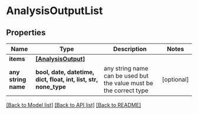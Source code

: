 # AnalysisOutputList


## Properties
Name | Type | Description | Notes
------------ | ------------- | ------------- | -------------
**items** | [**[AnalysisOutput]**](AnalysisOutput.md) |  | 
**any string name** | **bool, date, datetime, dict, float, int, list, str, none_type** | any string name can be used but the value must be the correct type | [optional]

[[Back to Model list]](../README.md#documentation-for-models) [[Back to API list]](../README.md#documentation-for-api-endpoints) [[Back to README]](../README.md)


